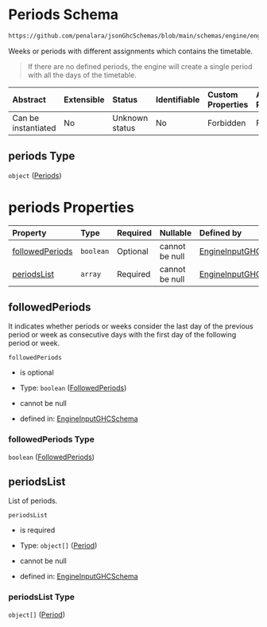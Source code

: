 # Periods Schema

```txt
https://github.com/penalara/jsonGhcSchemas/blob/main/schemas/engine/engineSpecification.schema.json#/properties/periods
```

Weeks or periods with different assignments which contains the timetable.

> If there are no defined periods, the engine will create a single period with all the days of the timetable.

| Abstract            | Extensible | Status         | Identifiable | Custom Properties | Additional Properties | Access Restrictions | Defined In                                                                                               |
| :------------------ | :--------- | :------------- | :----------- | :---------------- | :-------------------- | :------------------ | :------------------------------------------------------------------------------------------------------- |
| Can be instantiated | No         | Unknown status | No           | Forbidden         | Forbidden             | none                | [engineSpecification.schema.json\*](../../../out/engineSpecification.schema.json "open original schema") |

## periods Type

`object` ([Periods](enginespecification-properties-periods.md))

# periods Properties

| Property                            | Type      | Required | Nullable       | Defined by                                                                                                                                                                                                                                        |
| :---------------------------------- | :-------- | :------- | :------------- | :------------------------------------------------------------------------------------------------------------------------------------------------------------------------------------------------------------------------------------------------ |
| [followedPeriods](#followedperiods) | `boolean` | Optional | cannot be null | [EngineInputGHCSchema](enginespecification-properties-periods-properties-followedperiods.md "https://github.com/penalara/jsonGhcSchemas/blob/main/schemas/engine/engineSpecification.schema.json#/properties/periods/properties/followedPeriods") |
| [periodsList](#periodslist)         | `array`   | Required | cannot be null | [EngineInputGHCSchema](enginespecification-properties-periods-properties-periodslist.md "https://github.com/penalara/jsonGhcSchemas/blob/main/schemas/engine/engineSpecification.schema.json#/properties/periods/properties/periodsList")         |

## followedPeriods

It indicates whether periods or weeks consider the last day of the previous period or week as consecutive days with the first day of the following period or week.

`followedPeriods`

*   is optional

*   Type: `boolean` ([FollowedPeriods](enginespecification-properties-periods-properties-followedperiods.md))

*   cannot be null

*   defined in: [EngineInputGHCSchema](enginespecification-properties-periods-properties-followedperiods.md "https://github.com/penalara/jsonGhcSchemas/blob/main/schemas/engine/engineSpecification.schema.json#/properties/periods/properties/followedPeriods")

### followedPeriods Type

`boolean` ([FollowedPeriods](enginespecification-properties-periods-properties-followedperiods.md))

## periodsList

List of periods.

`periodsList`

*   is required

*   Type: `object[]` ([Period](enginespecification-properties-periods-properties-periodslist-period.md))

*   cannot be null

*   defined in: [EngineInputGHCSchema](enginespecification-properties-periods-properties-periodslist.md "https://github.com/penalara/jsonGhcSchemas/blob/main/schemas/engine/engineSpecification.schema.json#/properties/periods/properties/periodsList")

### periodsList Type

`object[]` ([Period](enginespecification-properties-periods-properties-periodslist-period.md))
